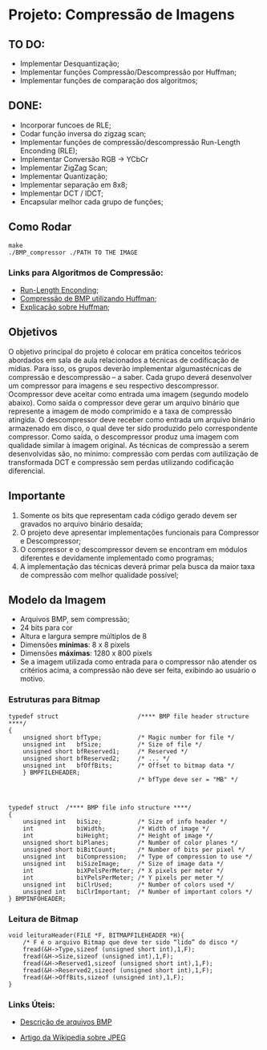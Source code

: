 # Projeto: Compressão de Imagens

## **TO DO**:
 - Implementar Desquantização;
 - Implementar funções Compressão/Descompressão por Huffman;
 - Implementar funções de comparação dos algoritmos;

## **DONE**:
 - Incorporar funcoes de RLE;
 - Codar função inversa do zigzag scan;
 - Implementar funções de compressão/descompressão Run-Length Enconding (RLE);
 - Implementar Conversão RGB -> YCbCr
 - Implementar ZigZag Scan;
 - Implementar Quantização;
 - Implementar separação em 8x8;
 - Implementar DCT / IDCT;
 - Encapsular melhor cada grupo de funções;

## Como Rodar
	make
	./BMP_compressor ./PATH TO THE IMAGE


### Links para Algoritmos de Compressão:
 - [Run-Length Enconding](https://en.wikipedia.org/wiki/Run-length_encoding);
 - [Compressão de BMP utilizando Huffman](https://www.geeksforgeeks.org/image-compression-using-huffman-coding/);
 - [Explicação sobre Huffman](https://en.wikipedia.org/wiki/Run-length_encoding);
 

## Objetivos

O objetivo principal do projeto é colocar em prática conceitos teóricos abordados em sala de aula relacionados   a   técnicas   de   codificação   de   mídias.   Para   isso,   os   grupos   deverão   implementar   algumastécnicas de compressão e descompressão – a saber.
Cada grupo deverá desenvolver um compressor para imagens e seu respectivo descompressor. Ocompressor deve aceitar como entrada uma imagem (segundo modelo abaixo). Como saída o compressor deve gerar um arquivo binário que represente a imagem de modo comprimido e a taxa de compressão atingida.
O descompressor deve receber como entrada  um arquivo binário  armazenado  em disco, o qual deve   ter   sido   produzido   pelo   correspondente   compressor.   Como   saída,   o   descompressor   produz   uma imagem com qualidade similar à imagem original.
As técnicas de compressão a serem desenvolvidas são, no mínimo: compressão com perdas com autilização de transformada DCT e compressão sem perdas utilizando codificação diferencial.	


## Importante

1. Somente os bits que representam cada código gerado devem ser gravados no arquivo binário desaída;
2. O projeto deve apresentar implementações funcionais para Compressor e Descompressor;
3. O compressor e o descompressor devem se encontram em módulos diferentes e devidamente implementado como programas;
4. A   implementação   das   técnicas   deverá   primar   pela   busca   da   maior   taxa   de   compressão   com melhor qualidade possível;


## Modelo da Imagem
- Arquivos BMP, sem compressão;
- 24 bits para cor
- Altura e largura sempre múltiplos de 8
- Dimensões **mínimas**: 8 x 8 pixels
- Dimensões **máximas**: 1280 x 800 pixels
- Se a imagem utilizada como entrada para o compressor não atender os critérios acima, a compressão não deve ser feita, exibindo ao usuário o motivo.

### Estruturas para Bitmap


	typedef struct 						/**** BMP file header structure ****/    
	{
		unsigned short bfType;			/* Magic number for file */ 
		unsigned int   bfSize;			/* Size of file */ 
		unsigned short bfReserved1;		/* Reserved */
		unsigned short bfReserved2;		/* ... */
		unsigned int   bfOffBits;		/* Offset to bitmap data */
		} BMPFILEHEADER;
										/* bfType deve ser = "MB" */



	typedef struct  /**** BMP file info structure ****/
	{
		unsigned int   biSize;			/* Size of info header */
		int 	 	   biWidth;    		/* Width of image */
		int   		   biHeight;   		/* Height of image */
		unsigned short biPlanes;		/* Number of color planes */
		unsigned short biBitCount;		/* Number of bits per pixel */
		unsigned int   biCompression;	/* Type of compression to use */
		unsigned int   biSizeImage;		/* Size of image data */
		int            biXPelsPerMeter;	/* X pixels per meter */ 
		int            biYPelsPerMeter;	/* Y pixels per meter */
		unsigned int   biClrUsed;		/* Number of colors used */
		unsigned int   biClrImportant;	/* Number of important colors */
	} BMPINFOHEADER;


### Leitura de Bitmap

	void leituraHeader(FILE *F, BITMAPFILEHEADER *H){
		/* F é o arquivo Bitmap que deve ter sido “lido” do disco */
		fread(&H->Type,sizeof (unsigned short int),1,F);
		fread(&H->Size,sizeof (unsigned int),1,F);
		fread(&H->Reserved1,sizeof (unsigned short int),1,F);
		fread(&H->Reserved2,sizeof (unsigned short int),1,F); 
		fread(&H->OffBits,sizeof (unsigned int),1,F);
	}


### Links Úteis:
<!--  - [Compressão de BMP utilizando Huffman](https://www.geeksforgeeks.org/image-compression-using-huffman-coding/) -->
 - [Descrição de arquivos BMP](http://paulbourke.net/dataformats/bmp/)
 <!-- - [Aula com Informações sobre o processo JPEG](https://ae4.tidia-ae.usp.br/access/content/group/d06ef1d7-9569-4321-91f3-7e9a644c6e50/Slides%20das%20Aulas/aula_jpeg.pdf) -->
 - [Artigo da Wikipedia sobre JPEG](https://en.wikipedia.org/wiki/JPEG)
